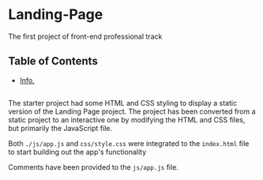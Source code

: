 # Landing-Page
The first project of front-end professional track

## Table of Contents

  * [Info.](#Info.)

## 

The starter project had some HTML and CSS styling to display a static version of the Landing Page project. The project has been converted from a static project to an interactive one by modifying the HTML and CSS files, but primarily the JavaScript file.

Both `./js/app.js` and `css/style.css` were integrated to the `index.html` file to start building out the app's functionality

Comments have been provided to the `js/app.js` file.
